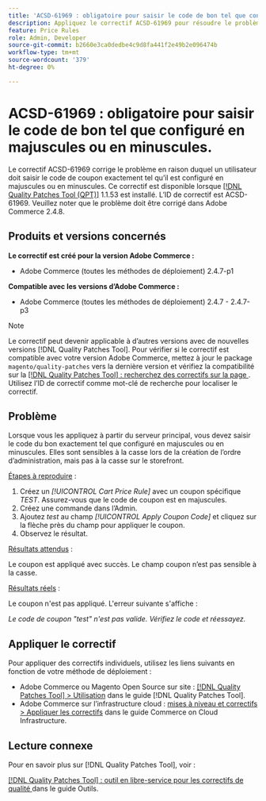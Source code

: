 ```yaml
---
title: 'ACSD-61969 : obligatoire pour saisir le code de bon tel que configuré en majuscules ou en minuscules.'
description: Appliquez le correctif ACSD-61969 pour résoudre le problème Adobe Commerce en raison duquel un utilisateur doit saisir le code de coupon exactement tel qu’il est configuré en majuscules ou en minuscules.
feature: Price Rules
role: Admin, Developer
source-git-commit: b2660e3ca0dedbe4c9d8fa441f2e49b2e096474b
workflow-type: tm+mt
source-wordcount: '379'
ht-degree: 0%

---
```


# ACSD-61969 : obligatoire pour saisir le code de bon tel que configuré en majuscules ou en minuscules.

Le correctif ACSD-61969 corrige le problème en raison duquel un utilisateur doit saisir le code de coupon exactement tel qu’il est configuré en majuscules ou en minuscules. Ce correctif est disponible lorsque [[!DNL Quality Patches Tool (QPT)]](/help/tools/quality-patches-tool/quality-patches-tool-to-self-serve-quality-patches.md) 1.1.53 est installé. L’ID de correctif est ACSD-61969. Veuillez noter que le problème doit être corrigé dans Adobe Commerce 2.4.8.

## Produits et versions concernés

**Le correctif est créé pour la version Adobe Commerce :**

* Adobe Commerce (toutes les méthodes de déploiement) 2.4.7-p1

**Compatible avec les versions d’Adobe Commerce :**

* Adobe Commerce (toutes les méthodes de déploiement) 2.4.7 - 2.4.7-p3

>[!NOTE]
>
>Le correctif peut devenir applicable à d’autres versions avec de nouvelles versions [!DNL Quality Patches Tool]. Pour vérifier si le correctif est compatible avec votre version Adobe Commerce, mettez à jour le package `magento/quality-patches` vers la dernière version et vérifiez la compatibilité sur la [[!DNL Quality Patches Tool] : recherchez des correctifs sur la page ](https://experienceleague.adobe.com/tools/commerce-quality-patches/index.html). Utilisez l’ID de correctif comme mot-clé de recherche pour localiser le correctif.

## Problème

Lorsque vous les appliquez à partir du serveur principal, vous devez saisir le code du bon exactement tel que configuré en majuscules ou en minuscules. Elles sont sensibles à la casse lors de la création de l’ordre d’administration, mais pas à la casse sur le storefront.

<u>Étapes à reproduire</u> :

1. Créez un *[!UICONTROL Cart Price Rule]* avec un coupon spécifique *TEST*. Assurez-vous que le code de coupon est en majuscules.
1. Créez une commande dans l’Admin.
1. Ajoutez *test* au champ *[!UICONTROL Apply Coupon Code]* et cliquez sur la flèche près du champ pour appliquer le coupon.
1. Observez le résultat.

<u>Résultats attendus</u> :

Le coupon est appliqué avec succès. Le champ coupon n’est pas sensible à la casse.

<u>Résultats réels</u> :

Le coupon n&#39;est pas appliqué. L&#39;erreur suivante s&#39;affiche :

*Le code de coupon &quot;test&quot; n&#39;est pas valide. Vérifiez le code et réessayez.*

## Appliquer le correctif

Pour appliquer des correctifs individuels, utilisez les liens suivants en fonction de votre méthode de déploiement :

* Adobe Commerce ou Magento Open Source sur site : [[!DNL Quality Patches Tool] > Utilisation](/help/tools/quality-patches-tool/usage.md) dans le guide [!DNL Quality Patches Tool].
* Adobe Commerce sur l’infrastructure cloud : [mises à niveau et correctifs > Appliquer les correctifs](https://experienceleague.adobe.com/docs/commerce-cloud-service/user-guide/develop/upgrade/apply-patches.html) dans le guide Commerce on Cloud Infrastructure.

## Lecture connexe

Pour en savoir plus sur [!DNL Quality Patches Tool], voir :

[[!DNL Quality Patches Tool] : outil en libre-service pour les correctifs de qualité ](/help/tools/quality-patches-tool/quality-patches-tool-to-self-serve-quality-patches.md) dans le guide Outils.
